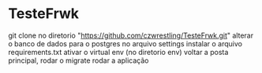 # TesteFrwk
git clone no diretorio "https://github.com/czwrestling/TesteFrwk.git"
alterar o banco de dados para o postgres no arquivo settings
instalar o arquivo requirements.txt
ativar o virtual env (no diretorio env)
voltar a posta principal, rodar o migrate
rodar a aplicação